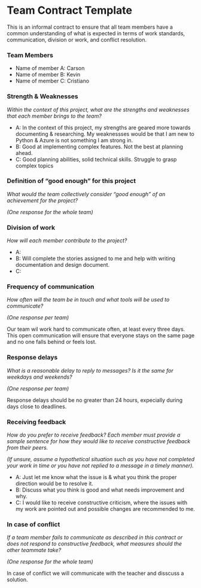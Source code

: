 # Team Contract Template

This is an informal contract to ensure that all team members have a common understanding of what is expected in terms of work standards, communication, division or work, and conflict resolution.

### Team Members

- Name of member A: Carson 
- Name of member B: Kevin
- Name of member C: Cristiano

### Strength & Weaknesses

*Within the context of this project, what are the strengths and weaknesses that each member brings to the team?*

- A: In the context of this project, my strengths are geared more towards documenting & researching. My weaknessses would be that I am new to Python & Azure is not something I am strong in. 
- B: Good at implementing complex features. Not the best at planning ahead.
- C: Good planning abilities, solid technical skills. Struggle to grasp complex topics

### Definition of “good enough” for this project

*What would the team collectively consider “good enough” of an achievement for the project?*

*(One response for the whole team)*

### Division of work

*How will each member contribute to the project?*

- A:
- B: Will complete the stories assigned to me and help with writing documentation and design document.
- C:

### Frequency of communication

*How often will the team be in touch and what tools will be used to communicate?*

*(One response per team)*

Our team wil work hard to communicate often, at least every three days. This open communication will ensure that everyone stays on the same page and no one falls behind or feels lost.

### Response delays

*What is a reasonable delay to reply to messages? Is it the same for weekdays and weekends?*

*(One response per team)*

Response delays should be no greater than 24 hours, expecially during days close to deadlines.

### Receiving feedback

*How do you prefer to receive feedback? Each member must provide a sample sentence for how they would like to receive constructive feedback from their peers.*

*(If unsure, assume a hypothetical situation such as you have not completed your work in time or you have not replied to a message in a timely manner).*

- A: Just let me know what the issue is & what you think the proper direction would be to resolve it.
- B: Discuss what you think is good and what needs improvement and why.
- C: I would like to receive constructive criticism, where the issues with my work are pointed out and possible changes are recommended to me.
### In case of conflict

*If a team member fails to communicate as described in this contract or does not respond to constructive feedback, what measures should the other teammate take?*

*(One response for the whole team)*

In case of conflict we will communicate with the teacher and disscuss a solution.

